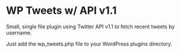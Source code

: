 WP Tweets w/ API v1.1
=====================

Small, single file plugin using Twitter API v1.1 to fetch recent tweets by username.

Just add the wp_tweets.php file to your WordPress plugins directory.

